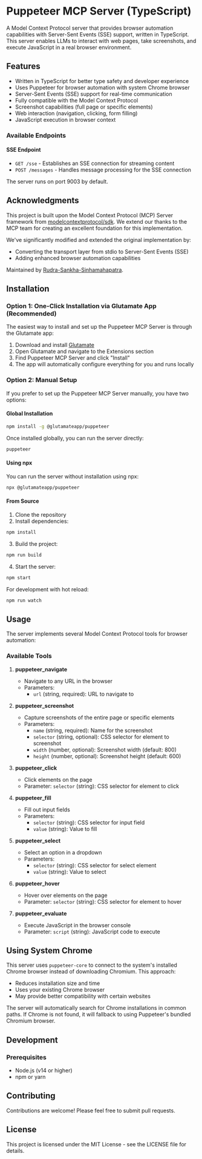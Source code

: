 # Puppeteer MCP Server (TypeScript)

A Model Context Protocol server that provides browser automation capabilities with Server-Sent Events (SSE) support, written in TypeScript. This server enables LLMs to interact with web pages, take screenshots, and execute JavaScript in a real browser environment.

## Features

- Written in TypeScript for better type safety and developer experience
- Uses Puppeteer for browser automation with system Chrome browser
- Server-Sent Events (SSE) support for real-time communication
- Fully compatible with the Model Context Protocol
- Screenshot capabilities (full page or specific elements)
- Web interaction (navigation, clicking, form filling)
- JavaScript execution in browser context

### Available Endpoints

#### SSE Endpoint

- `GET /sse` - Establishes an SSE connection for streaming content
- `POST /messages` - Handles message processing for the SSE connection

The server runs on port 9003 by default.

## Acknowledgments

This project is built upon the Model Context Protocol (MCP) Server framework from [modelcontextprotocol/sdk](https://github.com/modelcontextprotocol/servers/tree/main/src/puppeteer). We extend our thanks to the MCP team for creating an excellent foundation for this implementation. 

We've significantly modified and extended the original implementation by:
- Converting the transport layer from stdio to Server-Sent Events (SSE)
- Adding enhanced browser automation capabilities

Maintained by [Rudra-Sankha-Sinhamahapatra](https://github.com/Rudra-Sankha-Sinhamahapatra).

## Installation

### Option 1: One-Click Installation via Glutamate App (Recommended)

The easiest way to install and set up the Puppeteer MCP Server is through the Glutamate app:

1. Download and install [Glutamate](https://glutamate.app)
2. Open Glutamate and navigate to the Extensions section
3. Find Puppeteer MCP Server and click "Install"
4. The app will automatically configure everything for you and runs locally

### Option 2: Manual Setup

If you prefer to set up the Puppeteer MCP Server manually, you have two options:

#### Global Installation

```bash
npm install -g @glutamateapp/puppeteer
```

Once installed globally, you can run the server directly:

```bash
puppeteer
```

#### Using npx

You can run the server without installation using npx:

```bash
npx @glutamateapp/puppeteer
```

#### From Source

1. Clone the repository
2. Install dependencies:

```bash
npm install
```

3. Build the project:

```bash
npm run build
```

4. Start the server:

```bash
npm start
```

For development with hot reload:

```bash
npm run watch
```

## Usage

The server implements several Model Context Protocol tools for browser automation:

### Available Tools

1. **puppeteer_navigate**
   - Navigate to any URL in the browser
   - Parameters:
     - `url` (string, required): URL to navigate to

2. **puppeteer_screenshot**
   - Capture screenshots of the entire page or specific elements
   - Parameters:
     - `name` (string, required): Name for the screenshot
     - `selector` (string, optional): CSS selector for element to screenshot
     - `width` (number, optional): Screenshot width (default: 800)
     - `height` (number, optional): Screenshot height (default: 600)

3. **puppeteer_click**
   - Click elements on the page
   - Parameter: `selector` (string): CSS selector for element to click

4. **puppeteer_fill**
   - Fill out input fields
   - Parameters:
     - `selector` (string): CSS selector for input field
     - `value` (string): Value to fill

5. **puppeteer_select**
   - Select an option in a dropdown
   - Parameters:
     - `selector` (string): CSS selector for select element
     - `value` (string): Value to select

6. **puppeteer_hover**
   - Hover over elements on the page
   - Parameter: `selector` (string): CSS selector for element to hover

7. **puppeteer_evaluate**
   - Execute JavaScript in the browser console
   - Parameter: `script` (string): JavaScript code to execute

## Using System Chrome

This server uses `puppeteer-core` to connect to the system's installed Chrome browser instead of downloading Chromium. This approach:

- Reduces installation size and time
- Uses your existing Chrome browser
- May provide better compatibility with certain websites

The server will automatically search for Chrome installations in common paths. If Chrome is not found, it will fallback to using Puppeteer's bundled Chromium browser.


## Development

### Prerequisites

- Node.js (v14 or higher)
- npm or yarn

## Contributing

Contributions are welcome! Please feel free to submit pull requests.

## License

This project is licensed under the MIT License - see the LICENSE file for details.
